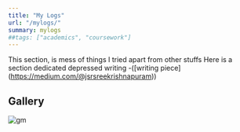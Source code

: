 ```yaml
---
title: "My Logs"
url: "/mylogs/"
summary: mylogs
##tags: ["academics", "coursework"]
---
```


This section, is mess of things I tried apart from other stuffs
Here is a section dedicated depressed writing 
   -([writing piece] (https://medium.com/@jsrsreekrishnapuram))
## Gallery
![gm](/gallery/suprabhath.jpeg)


